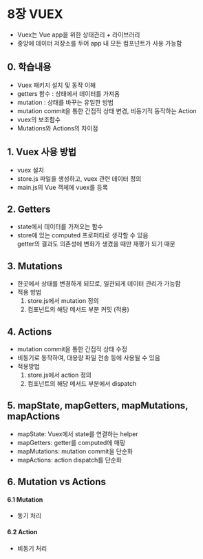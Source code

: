 # 8장 VUEX
- Vuex는 Vue app을 위한 상태관리 + 라이브러리
- 중앙에 데이터 저장소를 두어 app 내 모든 컴포넌트가 사용 가능함

## 0. 학습내용
- Vuex 패키지 설치 및 동작 이해
- getters 함수 : 상태에서 데이터를 가져옴
- mutation : 상태를 바꾸는 유일한 방법
- mutation commit을 통한 간접적 상태 변경, 비동기적 동작하는 Action
- vuex의 보조함수
- Mutations와 Actions의 차이점

## 1. Vuex 사용 방법
- vuex 설치
- store.js 파일을 생성하고, vuex 관련 데이터 정의
- main.js의 Vue 객체에 vuex를 등록

## 2. Getters
- state에서 데이터를 가져오는 함수
- store에 있는 computed 프로퍼티로 생각할 수 있음   
getter의 결과도 의존성에 변화가 생겼을 때만 재평가 되기 때문

## 3. Mutations
- 한곳에서 상태를 변경하게 되므로, 일관되게 데이터 관리가 가능함
- 적용 방법
    1. store.js에서 mutation 정의
    2. 컴포넌트의 해당 메서드 부분 커밋 (적용)

## 4. Actions
- mutation commit을 통한 간접적 상태 수정
- 비동기로 동작하여, 대용량 파일 전송 등에 사용될 수 있음
- 적용방법
    1. store.js에서 action 정의
    1. 컴포넌트의 해당 메서드 부분에서 dispatch

## 5. mapState, mapGetters, mapMutations, mapActions
- mapState: Vuex에서 state를 연결하는 helper
- mapGetters: getter를 computed에 매핑
- mapMutations: mutation commit을 단순화
- mapActions: action dispatch를 단순화

## 6. Mutation vs Actions
#### 6.1 Mutation
- 동기 처리

#### 6.2 Action
- 비동기 처리